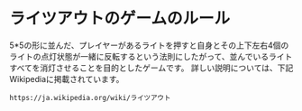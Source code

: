 # ライツアウトのゲームのルール
5*5の形に並んだ、プレイヤーがあるライトを押すと自身とその上下左右4個のライトの点灯状態が一緒に反転するという法則にしたがって、並んでいるライトすべてを消灯させることを目的としたゲームです。
詳しい説明については、下記Wikipediaに掲載されています。
``` Wikipedia:ライツアウト
https://ja.wikipedia.org/wiki/ライツアウト
```